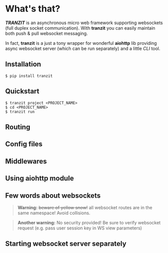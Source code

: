 # What's that?

<i><b>TRANZIT</b></i> is an asynchronous micro web framework supporting websockets
(full duplex socket communication). With <b>tranzit</b> you can easily maintain
both push & pull websocket messaging.

In fact, <b>tranzit</b> is a just a tony wrapper for wonderful
<b>aiohttp</b> lib providing async websocket server (which can be run
separately) and a little <i>CLI</i> tool.
 <!-- TODO: all the rest of README-->
## Installation
    $ pip install tranzit
## Quickstart
    $ tranzit project <PROJECT_NAME>
    $ cd <PROJECT_NAME>
    $ tranzit run

## Routing

## Config files

## Middlewares

## Using aiohttp module

## Few words about websockets

> <b>Warning:</b> <s>beware of yellow snow!</s> all websocket routes are
in the same namespace! Avoid collisions.

> <b>Another warning:</b> No security provided! Be sure to verify
websocket request (e.g. pass user session key in WS view parameters)


## Starting websocket server separately

